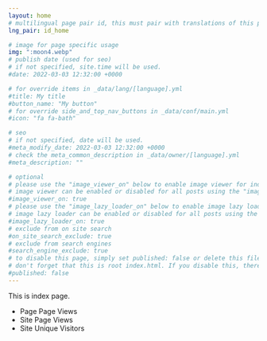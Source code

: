 ```yaml
---
layout: home
# multilingual page pair id, this must pair with translations of this page. (This name must be unique)
lng_pair: id_home

# image for page specific usage
img: ":moon4.webp"
# publish date (used for seo)
# if not specified, site.time will be used.
#date: 2022-03-03 12:32:00 +0000

# for override items in _data/lang/[language].yml
#title: My title
#button_name: "My button"
# for override side_and_top_nav_buttons in _data/conf/main.yml
#icon: "fa fa-bath"

# seo
# if not specified, date will be used.
#meta_modify_date: 2022-03-03 12:32:00 +0000
# check the meta_common_description in _data/owner/[language].yml
#meta_description: ""

# optional
# please use the "image_viewer_on" below to enable image viewer for individual pages or posts (_posts/ or [language]/_posts folders).
# image viewer can be enabled or disabled for all posts using the "image_viewer_posts: true" setting in _data/conf/main.yml.
#image_viewer_on: true
# please use the "image_lazy_loader_on" below to enable image lazy loader for individual pages or posts (_posts/ or [language]/_posts folders).
# image lazy loader can be enabled or disabled for all posts using the "image_lazy_loader_posts: true" setting in _data/conf/main.yml.
#image_lazy_loader_on: true
# exclude from on site search
#on_site_search_exclude: true
# exclude from search engines
#search_engine_exclude: true
# to disable this page, simply set published: false or delete this file
# don't forget that this is root index.html. If you disable this, there will be no index.html page to open
#published: false
---
```


This is index page.

<script async src="//busuanzi.ibruce.info/busuanzi/2.3/busuanzi.pure.mini.js"></script>

- <span id="busuanzi_value_page_pv"><i class="fa fa-spinner fa-spin"></i></span> Page Page Views
- <span id="busuanzi_value_site_pv"><i class="fa fa-spinner fa-spin"></i></span> Site Page Views
- <span id="busuanzi_value_site_uv"><i class="fa fa-spinner fa-spin"></i></span> Site Unique Visitors